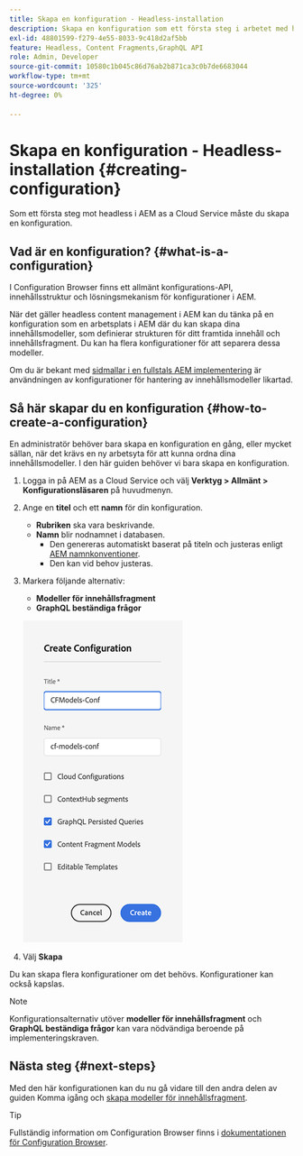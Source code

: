 ```yaml
---
title: Skapa en konfiguration - Headless-installation
description: Skapa en konfiguration som ett första steg i arbetet med headless i AEM as a Cloud Service.
exl-id: 48801599-f279-4e55-8033-9c418d2af5bb
feature: Headless, Content Fragments,GraphQL API
role: Admin, Developer
source-git-commit: 10580c1b045c86d76ab2b871ca3c0b7de6683044
workflow-type: tm+mt
source-wordcount: '325'
ht-degree: 0%

---
```


# Skapa en konfiguration - Headless-installation {#creating-configuration}

Som ett första steg mot headless i AEM as a Cloud Service måste du skapa en konfiguration.

## Vad är en konfiguration? {#what-is-a-configuration}

I Configuration Browser finns ett allmänt konfigurations-API, innehållsstruktur och lösningsmekanism för konfigurationer i AEM.

När det gäller headless content management i AEM kan du tänka på en konfiguration som en arbetsplats i AEM där du kan skapa dina innehållsmodeller, som definierar strukturen för ditt framtida innehåll och innehållsfragment. Du kan ha flera konfigurationer för att separera dessa modeller.

Om du är bekant med [sidmallar i en fullstals AEM implementering](/help/sites-cloud/authoring/page-editor/templates.md) är användningen av konfigurationer för hantering av innehållsmodeller likartad.

## Så här skapar du en konfiguration {#how-to-create-a-configuration}

En administratör behöver bara skapa en konfiguration en gång, eller mycket sällan, när det krävs en ny arbetsyta för att kunna ordna dina innehållsmodeller. I den här guiden behöver vi bara skapa en konfiguration.

1. Logga in på AEM as a Cloud Service och välj **Verktyg > Allmänt > Konfigurationsläsaren** på huvudmenyn.
1. Ange en **titel** och ett **namn** för din konfiguration.
   * **Rubriken** ska vara beskrivande.
   * **Namn** blir nodnamnet i databasen.
      * Den genereras automatiskt baserat på titeln och justeras enligt [AEM namnkonventioner](/help/implementing/developing/introduction/naming-conventions.md).
      * Den kan vid behov justeras.
1. Markera följande alternativ:
   * **Modeller för innehållsfragment**
   * **GraphQL beständiga frågor**

   ![Skapa konfiguration](../assets/create-configuration.png)

1. Välj **Skapa**

Du kan skapa flera konfigurationer om det behövs. Konfigurationer kan också kapslas.

>[!NOTE]
>
>Konfigurationsalternativ utöver **modeller för innehållsfragment** och **GraphQL beständiga frågor** kan vara nödvändiga beroende på implementeringskraven.

## Nästa steg {#next-steps}

Med den här konfigurationen kan du nu gå vidare till den andra delen av guiden Komma igång och [skapa modeller för innehållsfragment](create-content-model.md).

>[!TIP]
>
>Fullständig information om Configuration Browser finns i [dokumentationen för Configuration Browser](/help/implementing/developing/introduction/configurations.md).
